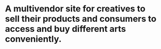 # A multivendor site for creatives to sell their products and consumers to access and buy different arts conveniently.
